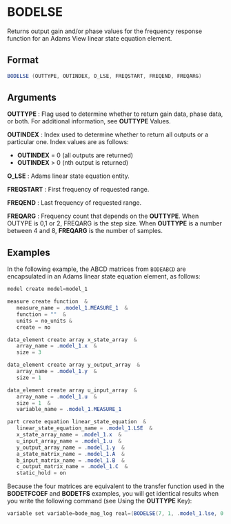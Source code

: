 # BODELSE

Returns output gain and/or phase values for the frequency response function for an Adams View linear state equation element. 

## Format
```java
BODELSE (OUTTYPE, OUTINDEX, O_LSE, FREQSTART, FREQEND, FREQARG) 
```
## Arguments

 



**OUTTYPE**
: Flag used to determine whether to return gain data, phase data, or both. For additional information, see **OUTTYPE** Values.  


**OUTINDEX** 
: Index used to determine whether to return all outputs or a particular one. Index values are as follows:
* **OUTINDEX** = 0 (all outputs are returned) 
* **OUTINDEX** > 0 (nth output is returned)  


**O_LSE** 
: Adams linear state equation entity.  


**FREQSTART** 
: First frequency of requested range.  


**FREQEND** 
: Last frequency of requested range. 


**FREQARG** 
: Frequency count that depends on the **OUTTYPE**. When OUTYPE is 0,1 or 2, FREQARG is the step size. When **OUTTYPE** is a number between 4 and 8, **FREQARG** is the number of samples. 


## Examples

In the following example, the ABCD matrices from `BODEABCD` are encapsulated in an Adams linear state equation element, as follows: 
```java
model create model=model_1

measure create function  &
   measure_name = .model_1.MEASURE_1  &
   function = ""  &
   units = no_units &
   create = no 

data_element create array x_state_array  &
   array_name = .model_1.x  &
   size = 3

data_element create array y_output_array  &
   array_name = .model_1.y  &
   size = 1

data_element create array u_input_array  &
   array_name = .model_1.u  &
   size = 1  &
   variable_name = .model_1.MEASURE_1 

part create equation linear_state_equation  &
   linear_state_equation_name = .model_1.LSE  &
   x_state_array_name = .model_1.x  &
   u_input_array_name = .model_1.u  &
   y_output_array_name = .model_1.y  &
   a_state_matrix_name = .model_1.A  &
   b_input_matrix_name = .model_1.B  &
   c_output_matrix_name = .model_1.C  &
   static_hold = on 
```
Because the four matrices are equivalent to the transfer function used in the **BODETFCOEF** and **BODETFS** examples, you will get identical results when you write the following command (see Using the **OUTTYPE** Key): 
```java
variable set variable=bode_mag_log real=(BODELSE(7, 1, .model_1.lse, 0.01, 10, 100))
```